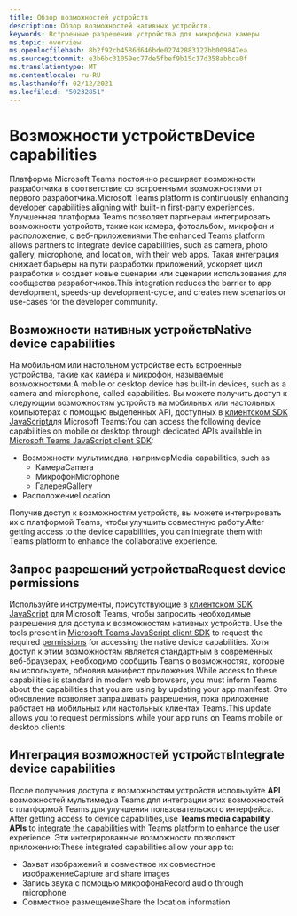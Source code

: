 ```yaml
---
title: Обзор возможностей устройств
description: Обзор возможностей нативных устройств.
keywords: Встроенные разрешения устройства для микрофона камеры
ms.topic: overview
ms.openlocfilehash: 8b2f92cb4586d646bde02742883122bb009847ea
ms.sourcegitcommit: e3b6bc31059ec77de5fbef9b15c17d358abbca0f
ms.translationtype: MT
ms.contentlocale: ru-RU
ms.lasthandoff: 02/12/2021
ms.locfileid: "50232851"
---
```

# <a name="device-capabilities"></a><span data-ttu-id="89e58-104">Возможности устройств</span><span class="sxs-lookup"><span data-stu-id="89e58-104">Device capabilities</span></span> 

<span data-ttu-id="89e58-105">Платформа Microsoft Teams постоянно расширяет возможности разработчика в соответствие со встроенными возможностями от первого разработчика.</span><span class="sxs-lookup"><span data-stu-id="89e58-105">Microsoft Teams platform is continuously enhancing developer capabilities aligning with built-in first-party experiences.</span></span> <span data-ttu-id="89e58-106">Улучшенная платформа Teams позволяет партнерам интегрировать возможности устройств, такие как камера, фотоальбом, микрофон и расположение, с веб-приложениями.</span><span class="sxs-lookup"><span data-stu-id="89e58-106">The enhanced Teams platform allows partners to integrate device capabilities, such as camera, photo gallery, microphone, and location, with their web apps.</span></span> <span data-ttu-id="89e58-107">Такая интеграция снижает барьеры на пути разработки приложений, ускоряет цикл разработки и создает новые сценарии или сценарии использования для сообщества разработчиков.</span><span class="sxs-lookup"><span data-stu-id="89e58-107">This integration reduces the barrier to app development, speeds-up development-cycle, and creates new scenarios or use-cases for the developer community.</span></span>

## <a name="native-device-capabilities"></a><span data-ttu-id="89e58-108">Возможности нативных устройств</span><span class="sxs-lookup"><span data-stu-id="89e58-108">Native device capabilities</span></span>

<span data-ttu-id="89e58-109">На мобильном или настольном устройстве есть встроенные устройства, такие как камера и микрофон, называемые возможностями.</span><span class="sxs-lookup"><span data-stu-id="89e58-109">A mobile or desktop device has built-in devices, such as a camera and microphone, called capabilities.</span></span> <span data-ttu-id="89e58-110">Вы можете получить доступ к следующим возможностям устройств на мобильных или настольных компьютерах с помощью выделенных API, доступных в [клиентском SDK JavaScript](/javascript/api/overview/msteams-client?view=msteams-client-js-latest&preserve-view=true)для Microsoft Teams:</span><span class="sxs-lookup"><span data-stu-id="89e58-110">You can access the following device capabilities on mobile or desktop through dedicated APIs available in [Microsoft Teams JavaScript client SDK](/javascript/api/overview/msteams-client?view=msteams-client-js-latest&preserve-view=true):</span></span>
* <span data-ttu-id="89e58-111">Возможности мультимедиа, например</span><span class="sxs-lookup"><span data-stu-id="89e58-111">Media capabilities, such as</span></span>
    * <span data-ttu-id="89e58-112">Камера</span><span class="sxs-lookup"><span data-stu-id="89e58-112">Camera</span></span>
    * <span data-ttu-id="89e58-113">Микрофон</span><span class="sxs-lookup"><span data-stu-id="89e58-113">Microphone</span></span>
    * <span data-ttu-id="89e58-114">Галерея</span><span class="sxs-lookup"><span data-stu-id="89e58-114">Gallery</span></span>
* <span data-ttu-id="89e58-115">Расположение</span><span class="sxs-lookup"><span data-stu-id="89e58-115">Location</span></span>

<span data-ttu-id="89e58-116">Получив доступ к возможностям устройств, вы можете интегрировать их с платформой Teams, чтобы улучшить совместную работу.</span><span class="sxs-lookup"><span data-stu-id="89e58-116">After getting access to the device capabilities, you can integrate them with Teams platform to enhance the collaborative experience.</span></span> 

## <a name="request-device-permissions"></a><span data-ttu-id="89e58-117">Запрос разрешений устройства</span><span class="sxs-lookup"><span data-stu-id="89e58-117">Request device permissions</span></span>

<span data-ttu-id="89e58-118">Используйте инструменты, присутствующие в [клиентском SDK JavaScript](/javascript/api/overview/msteams-client?view=msteams-client-js-latest&preserve-view=true) для Microsoft Teams, чтобы запросить необходимые разрешения для доступа к возможностям нативных устройств. [](native-device-permissions.md)</span><span class="sxs-lookup"><span data-stu-id="89e58-118">Use the tools present in [Microsoft Teams JavaScript client SDK](/javascript/api/overview/msteams-client?view=msteams-client-js-latest&preserve-view=true) to  request the required  [permissions](native-device-permissions.md) for  accessing the native device capabilities.</span></span> <span data-ttu-id="89e58-119">Хотя доступ к этим возможностям является стандартным в современных веб-браузерах, необходимо сообщить Teams о возможностях, которые вы используете, обновив манифест приложения.</span><span class="sxs-lookup"><span data-stu-id="89e58-119">While access to these capabilities is standard in modern web browsers, you must inform Teams about the capabilities that you are using by updating your app manifest.</span></span> <span data-ttu-id="89e58-120">Это обновление позволяет запрашивать разрешения, пока приложение работает на мобильных или настольных клиентах Teams.</span><span class="sxs-lookup"><span data-stu-id="89e58-120">This update allows you to request permissions while your app runs on Teams mobile or desktop clients.</span></span>
 
 ## <a name="integrate-device-capabilities"></a><span data-ttu-id="89e58-121">Интеграция возможностей устройств</span><span class="sxs-lookup"><span data-stu-id="89e58-121">Integrate device capabilities</span></span>

<span data-ttu-id="89e58-122">После получения доступа к возможностям устройств используйте **API** возможностей мультимедиа Teams для интеграции этих возможностей с платформой Teams для улучшения пользовательского интерфейса. [](mobile-camera-image-permissions.md)</span><span class="sxs-lookup"><span data-stu-id="89e58-122">After getting access to device capabilities,use **Teams media capability APIs** to [integrate the capabilities](mobile-camera-image-permissions.md) with Teams platform to enhance the user experience.</span></span> <span data-ttu-id="89e58-123">Эти интегрированные возможности позволяют приложению:</span><span class="sxs-lookup"><span data-stu-id="89e58-123">These integrated capabilities allow your app to:</span></span>

* <span data-ttu-id="89e58-124">Захват изображений и совместное их совместное изображение</span><span class="sxs-lookup"><span data-stu-id="89e58-124">Capture and share images</span></span>
* <span data-ttu-id="89e58-125">Запись звука с помощью микрофона</span><span class="sxs-lookup"><span data-stu-id="89e58-125">Record audio through microphone</span></span>
* <span data-ttu-id="89e58-126">Совместное размещение</span><span class="sxs-lookup"><span data-stu-id="89e58-126">Share the location information</span></span>


